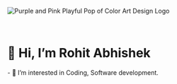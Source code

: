 ![Purple and Pink Playful Pop of Color Art  Design Logo](https://user-images.githubusercontent.com/60568574/153010554-7f89722a-de33-45aa-83f7-78804ff07de8.gif)

<br>
<h1> 👋 Hi, I’m Rohit Abhishek </h1>
<p>- 👀 I’m interested in Coding, Software development. </p>


<!---
rabhi1611/rabhi1611 is a ✨ special ✨ repository because its `README.md` (this file) appears on your GitHub profile.
You can click the Preview link to take a look at your changes.
--->
